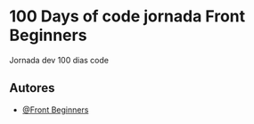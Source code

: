 # 100 Days of code jornada Front Beginners 

Jornada dev 100 dias code


## Autores

- [@Front Beginners](https://www.youtube.com/@FrontBeginners)

